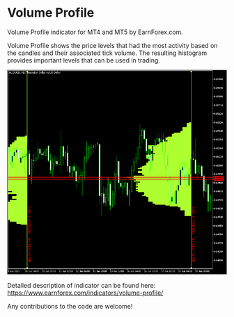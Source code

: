 # Volume Profile
Volume Profile indicator for MT4 and MT5 by EarnForex.com.

Volume Profile shows the price levels that had the most activity based on the candles and their associated tick volume. The resulting histogram provides important levels that can be used in trading.

![Volume Profile - example of two sesssions on AUD/USD](https://github.com/EarnForex/Volume-Profile/blob/main/volume-profile-example.png)

Detailed description of indicator can be found here:
https://www.earnforex.com/indicators/volume-profile/

Any contributions to the code are welcome!
